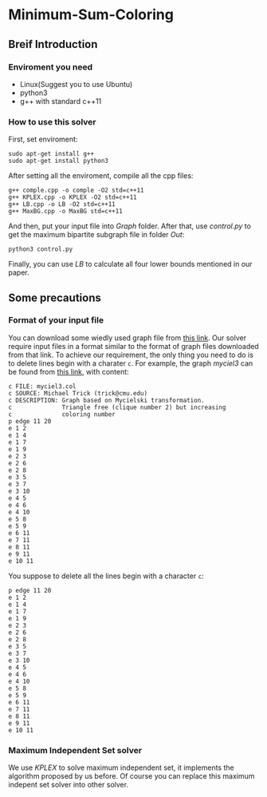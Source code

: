 # Minimum-Sum-Coloring
## Breif Introduction
### Enviroment you need
* Linux(Suggest you to use Ubuntu)
* python3
* g++ with standard c++11
### How to use this solver
First, set enviroment:
```shell
sudo apt-get install g++
sudo apt-get install python3
```
After setting all the enviroment, compile all the cpp files:
```shell
g++ comple.cpp -o comple -O2 std=c++11
g++ KPLEX.cpp -o KPLEX -O2 std=c++11
g++ LB.cpp -o LB -O2 std=c++11
g++ MaxBG.cpp -o MaxBG std=c++11
```
And then, put your input file into *Graph* folder.
After that, use *control.py* to get the maximum bipartite subgraph file in folder *Out*:
```shell
python3 control.py
```
Finally, you can use *LB* to calculate all four lower bounds mentioned in our paper.
## Some precautions
### Format of your input file
You can download some wiedly used graph file from [this link](http://mat.gsia.cmu.edu/COLOR04/).
Our solver require input files in a format similar to the format of graph files downloaded from that link. To achieve our requirement, the only thing you need to do is to delete lines begin with a charater `c`.
For example, the graph *myciel3* can be found from [this link](http://mat.gsia.cmu.edu/COLOR04/INSTANCES/myciel3.col), with content:
```
c FILE: myciel3.col
c SOURCE: Michael Trick (trick@cmu.edu)
c DESCRIPTION: Graph based on Mycielski transformation. 
c              Triangle free (clique number 2) but increasing
c              coloring number
p edge 11 20
e 1 2
e 1 4
e 1 7
e 1 9
e 2 3
e 2 6
e 2 8
e 3 5
e 3 7
e 3 10
e 4 5
e 4 6
e 4 10
e 5 8
e 5 9
e 6 11
e 7 11
e 8 11
e 9 11
e 10 11
```
You suppose to delete all the lines begin with a character `c`:
```
p edge 11 20
e 1 2
e 1 4
e 1 7
e 1 9
e 2 3
e 2 6
e 2 8
e 3 5
e 3 7
e 3 10
e 4 5
e 4 6
e 4 10
e 5 8
e 5 9
e 6 11
e 7 11
e 8 11
e 9 11
e 10 11
```
### Maximum Independent Set solver
We use *KPLEX* to solve maximum independent set, it implements the algorithm proposed by us before. Of course you can replace this maximum indepent set solver into other solver.